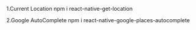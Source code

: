 
1.Current Location
npm i react-native-get-location

2.Google AutoComplete
npm i react-native-google-places-autocomplete